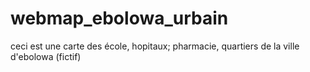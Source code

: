 # webmap_ebolowa_urbain
ceci est une carte des école, hopitaux; pharmacie, quartiers de la ville d'ebolowa (fictif)
